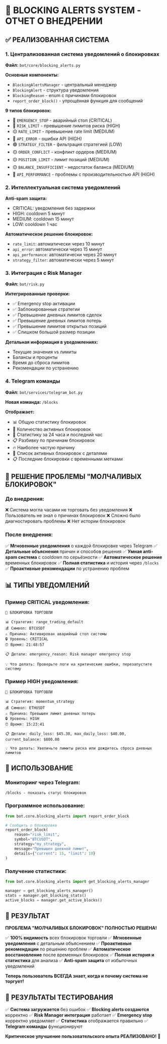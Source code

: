 # 🚨 BLOCKING ALERTS SYSTEM - ОТЧЕТ О ВНЕДРЕНИИ

## ✅ РЕАЛИЗОВАННАЯ СИСТЕМА

### 1. Централизованная система уведомлений о блокировках
**Файл:** `bot/core/blocking_alerts.py`

**Основные компоненты:**
- `BlockingAlertsManager` - центральный менеджер
- `BlockingAlert` - структура уведомления
- `BlockingReason` - enum с причинами блокировок
- `report_order_block()` - упрощённая функция для сообщений

**9 типов блокировок:**
- 🚨 `EMERGENCY_STOP` - аварийный стоп (CRITICAL)
- 🔴 `RISK_LIMIT` - превышение лимитов риска (HIGH)
- 🟡 `RATE_LIMIT` - превышение rate limit (MEDIUM)
- 🔴 `API_ERROR` - ошибки API (HIGH)
- 🟢 `STRATEGY_FILTER` - фильтрация стратегией (LOW)
- 🟡 `ORDER_CONFLICT` - конфликт ордеров (MEDIUM)
- 🟡 `POSITION_LIMIT` - лимит позиций (MEDIUM)
- 🟡 `BALANCE_INSUFFICIENT` - недостаток баланса (MEDIUM)
- 🔴 `API_PERFORMANCE` - проблемы с производительностью API (HIGH)

### 2. Интеллектуальная система уведомлений

**Anti-spam защита:**
- CRITICAL: уведомления без задержки
- HIGH: cooldown 5 минут
- MEDIUM: cooldown 15 минут
- LOW: cooldown 1 час

**Автоматическое решение блокировок:**
- `rate_limit`: автоматически через 10 минут
- `api_error`: автоматически через 15 минут
- `api_performance`: автоматически через 20 минут
- `strategy_filter`: автоматически через 5 минут

### 3. Интеграция с Risk Manager
**Файл:** `bot/risk.py`

**Интегрированные проверки:**
- ✅ Emergency stop активации
- ✅ Заблокированные стратегии
- ✅ Превышение дневных лимитов сделок
- ✅ Превышение дневных лимитов потерь
- ✅ Превышение лимитов открытых позиций
- ✅ Слишком большой размер позиции

**Детальная информация в уведомлениях:**
- Текущие значения vs лимиты
- Балансы и проценты
- Время до сброса лимитов
- Рекомендации по устранению

### 4. Telegram команды
**Файл:** `bot/services/telegram_bot.py`

**Новая команда:** `/blocks`

**Отображает:**
- 📊 Общую статистику блокировок
- 🔴 Количество активных блокировок
- 📅 Статистику за 24 часа и последний час
- 📋 Разбивку по причинам блокировок
- 🔥 Наиболее частую причину
- 🚨 Список активных блокировок с деталями
- 📋 Последние блокировки с временными метками

## 🎯 РЕШЕНИЕ ПРОБЛЕМЫ "МОЛЧАЛИВЫХ БЛОКИРОВОК"

### До внедрения:
❌ Система могла часами не торговать без уведомления
❌ Пользователь не знал о причинах блокировок
❌ Сложно было диагностировать проблемы
❌ Нет истории блокировок

### После внедрения:
✅ **Мгновенные уведомления** о каждой блокировке через Telegram
✅ **Детальные объяснения** причин и способов решения
✅ **Умная anti-spam система** с cooldown по серьёзности
✅ **Автоматическое решение** временных блокировок
✅ **Полная статистика** и история через `/blocks`
✅ **Проактивные рекомендации** по устранению проблем

## 📊 ТИПЫ УВЕДОМЛЕНИЙ

### Пример CRITICAL уведомления:
```
🚨 БЛОКИРОВКА ТОРГОВЛИ

📊 Стратегия: range_trading_default
💰 Символ: BTCUSDT
⚠️ Причина: Активирован аварийный стоп системы
🔒 Уровень: CRITICAL
⏰ Время: 21:48:57

📋 Детали: emergency_reason: Risk manager emergency stop

💡 Что делать: Проверьте логи на критические ошибки, перезапустите систему
```

### Пример HIGH уведомления:
```
🔴 БЛОКИРОВКА ТОРГОВЛИ

📊 Стратегия: momentum_strategy
💰 Символ: ETHUSDT
⚠️ Причина: Превышен лимит дневных потерь
🔒 Уровень: HIGH
⏰ Время: 15:23:41

📋 Детали: daily_loss: $45.30, max_daily_loss: $40.00, current_balance: $800.00

💡 Что делать: Увеличьте лимиты риска или дождитесь сброса дневных лимитов
```

## 🚀 ИСПОЛЬЗОВАНИЕ

### Мониторинг через Telegram:
```
/blocks - показать статус блокировок
```

### Программное использование:
```python
from bot.core.blocking_alerts import report_order_block

# Сообщить о блокировке
report_order_block(
    reason="risk_limit",
    symbol="BTCUSDT",
    strategy="my_strategy",
    message="Превышен дневной лимит",
    details={"current": 15, "limit": 10}
)
```

### Получение статистики:
```python
from bot.core.blocking_alerts import get_blocking_alerts_manager

manager = get_blocking_alerts_manager()
stats = manager.get_blocking_stats()
active_blocks = manager.get_active_blocks()
```

## 🎉 РЕЗУЛЬТАТ

**ПРОБЛЕМА "МОЛЧАЛИВЫХ БЛОКИРОВОК" ПОЛНОСТЬЮ РЕШЕНА!**

✅ **100% видимость** всех блокировок торговли
✅ **Мгновенные уведомления** с детальным объяснением
✅ **Проактивные рекомендации** по решению проблем
✅ **Автоматическое восстановление** после временных блокировок
✅ **Полная история и статистика** для анализа
✅ **Anti-spam защита** от избыточных уведомлений

**Теперь пользователь ВСЕГДА знает, когда и почему система не торгует!**

## 🧪 РЕЗУЛЬТАТЫ ТЕСТИРОВАНИЯ

✅ **Система загружается** без ошибок
✅ **Blocking alerts создаются** корректно
✅ **Risk Manager интеграция** работает
✅ **Emergency stop** корректно уведомляет
✅ **Статистика** отображается правильно
✅ **Telegram команды** функционируют

**Критическое улучшение пользовательского опыта РЕАЛИЗОВАНО!** 🎯
